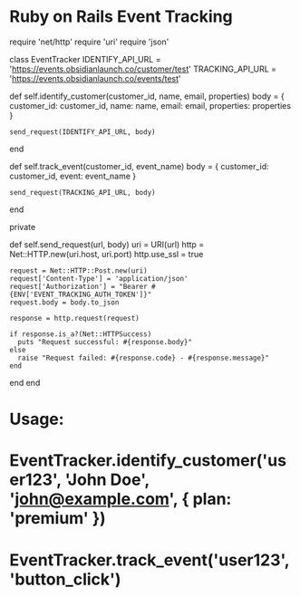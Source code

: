 # Ruby on Rails Event Tracking

require 'net/http'
require 'uri'
require 'json'

class EventTracker
IDENTIFY_API_URL = 'https://events.obsidianlaunch.co/customer/test'
TRACKING_API_URL = 'https://events.obsidianlaunch.co/events/test'

def self.identify_customer(customer_id, name, email, properties)
body = {
customer_id: customer_id,
name: name,
email: email,
properties: properties
}

    send_request(IDENTIFY_API_URL, body)

end

def self.track_event(customer_id, event_name)
body = {
customer_id: customer_id,
event: event_name
}

    send_request(TRACKING_API_URL, body)

end

private

def self.send_request(url, body)
uri = URI(url)
http = Net::HTTP.new(uri.host, uri.port)
http.use_ssl = true

    request = Net::HTTP::Post.new(uri)
    request['Content-Type'] = 'application/json'
    request['Authorization'] = "Bearer #{ENV['EVENT_TRACKING_AUTH_TOKEN']}"
    request.body = body.to_json

    response = http.request(request)

    if response.is_a?(Net::HTTPSuccess)
      puts "Request successful: #{response.body}"
    else
      raise "Request failed: #{response.code} - #{response.message}"
    end

end
end

# Usage:

# EventTracker.identify_customer('user123', 'John Doe', 'john@example.com', { plan: 'premium' })

# EventTracker.track_event('user123', 'button_click')
